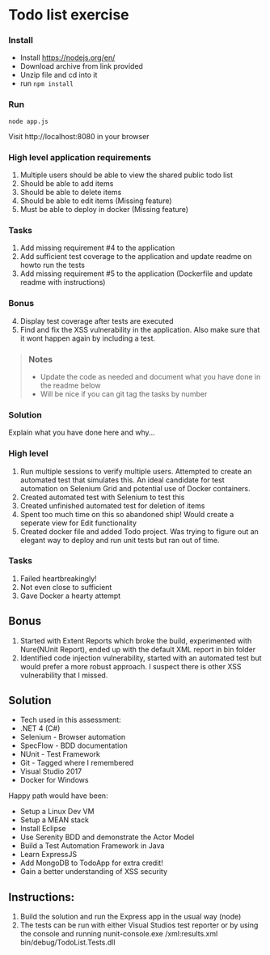 # Todo list exercise

### Install 

- Install https://nodejs.org/en/
- Download archive from link provided
- Unzip file and cd into it
- run `npm install`

### Run
`node app.js`

Visit http://localhost:8080 in your browser

### High level application requirements
1. Multiple users should be able to view the shared public todo list
2. Should be able to add items
3. Should be able to delete items
4. Should be able to edit items (Missing feature)
5. Must be able to deploy in docker (Missing feature)

### Tasks
1. Add missing requirement #4 to the application
2. Add sufficient test coverage to the application and update readme on howto run the tests
3. Add missing requirement #5 to the application (Dockerfile and update readme with instructions)

### Bonus
4. Display test coverage after tests are executed
5. Find and fix the XSS vulnerability in the application. Also make sure that it wont happen again by including a test.

> ### Notes
> - Update the code as needed and document what you have done in the readme below
> - Will be nice if you can git tag the tasks by number

### Solution
Explain what you have done here and why...

### High level
1. Run multiple sessions to verify multiple users. Attempted to create an automated test that simulates this. An ideal candidate for test automation on Selenium Grid and potential use of Docker containers.
2. Created automated test with Selenium to test this
3. Created unfinished automated test for deletion of items
4. Spent too much time on this so abandoned ship! Would create a seperate view for Edit functionality
5. Created docker file and added Todo project. Was trying to figure out an elegant way to deploy and run unit tests but ran out of time.

### Tasks
1. Failed heartbreakingly!
2. Not even close to sufficient
3. Gave Docker a hearty attempt

## Bonus
1. Started with Extent Reports which broke the build, experimented with Nure(NUnit Report), ended up with the default XML report in bin folder 
2. Identified code injection vulnerability, started with an automated test but would prefer a more robust approach. I suspect there is other XSS vulnerability that I missed.

## Solution
- Tech used in this assessment:
- .NET 4 (C#) 
- Selenium - Browser automation
- SpecFlow - BDD documentation
- NUnit - Test Framework
- Git - Tagged where I remembered
- Visual Studio 2017
- Docker for Windows

Happy path would have been:
- Setup a Linux Dev VM
- Setup a MEAN stack
- Install Eclipse 
- Use Serenity BDD and demonstrate the Actor Model
- Build a Test Automation Framework in Java
- Learn ExpressJS
- Add MongoDB to TodoApp for extra credit!
- Gain a better understanding of XSS security

## Instructions:
1. Build the solution and run the Express app in the usual way (node)
2. The tests can be run with either Visual Studios test reporter or by using the console and running nunit-console.exe /xml:results.xml bin/debug/TodoList.Tests.dll
